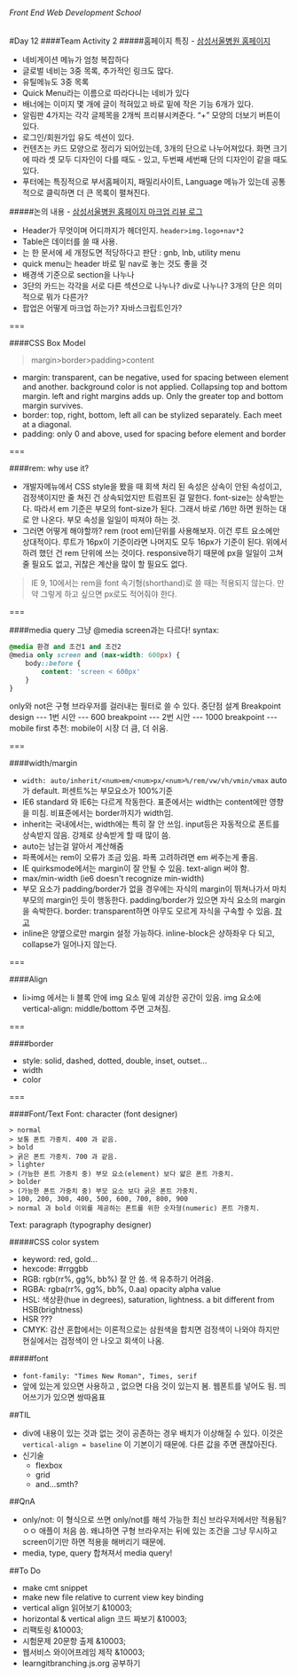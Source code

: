 ###### Front End Web Development School

#Day 12
####Team Activity 2
#####홈페이지 특징 - [삼성서울병원 홈페이지](http://www.samsunghospital.com/home/main/index.do)
- 네비게이션 메뉴가 엄청 복잡하다
- 글로벌 네비는 3중 목록, 추가적인 링크도 많다.
- 유틸메뉴도 3중 목록
- Quick Menu라는 이름으로 따라다니는 네비가 있다
- 배너에는 이미지 몇 개에 글이 적혀있고 바로 밑에 작은 기능 6개가 있다.
- 알림판 4가지는 각각 글제목을 2개씩 프리뷰시켜준다. “+” 모양의 더보기 버튼이 있다.
- 로그인/회원가입 유도 섹션이 있다. 
- 컨텐츠는 카드 모양으로 정리가 되어있는데, 3개의 단으로 나누어져있다. 화면 크기에 따라 셋 모두 디자인이 다를 때도 - 있고, 두번째 세번째 단의 디자인이 같을 때도 있다.
- 푸터에는 특징적으로 부서홈페이지, 패밀리사이트, Language 메뉴가 있는데 공통적으로 클릭하면 더 큰 목록이 펼쳐진다.

#####논의 내용 - [삼성서울병원 홈페이지 마크업 리뷰 로그](https://docs.google.com/document/d/1scLdJOZ2OWT_CU7WezqFqRUPDPKwr0Ryc_U72UjUhCw/edit)
- Header가 무엇이며 어디까지가 헤더인지. `header>img.logo+nav*2`
- Table은 데이터를 쓸 때 사용.
- <nav>는 한 문서에 세 개정도면 적당하다고 판단 :  gnb, lnb, utility menu
- quick menu는 header 바로 밑 nav로 놓는 것도 좋을 것
- 배경색 기준으로 section을 나누나
- 3단의 카드는 각각을 서로 다른 섹션으로 나누나? div로 나누나? 3개의 단은 의미적으로 뭐가 다른가?
- 팝업은 어떻게 마크업 하는가? 자바스크립트인가? 



===

####CSS Box Model
> margin>border>padding>content

- margin: transparent, can be negative, used for spacing between element and another. background color is not applied. Collapsing top and bottom margin. left and right margins adds up. Only the greater top and bottom margin survives. 
- border: top, right, bottom, left all can be stylized separately. Each meet at a diagonal. 
- padding: only 0 and above, used for spacing before element and border

===

####rem: why use it? 
- 개발자메뉴에서 CSS style을 봤을 때 회색 처리 된 속성은 상속이 안된 속성이고, 검정색이지만 줄 쳐진 건 상속되었지만 트럼프된 걸 말한다. font-size는 상속받는다. 따라서 em 기준은 부모의 font-size가 된다. 그래서 바로 /16만 하면 원하는 대로 안 나온다. 부모 속성을 일일이 따져야 하는 것.
- 그러면 어떻게 해야할까? rem (root em)단위를 사용해보자. 이건 루트 요소에만 상대적이다. 루트가 16px이 기준이라면 나머지도 모두 16px가 기준이 된다. 위에서 하려 했던 건 rem 단위에 쓰는 것이다. responsive하기 때문에 px을 일일이 고쳐줄 필요도 없고, 귀찮은 계산을 많이 할 필요도 없다. 

> IE 9, 10에서는 rem을 font 속기형(shorthand)로 쓸 때는 적용되지 않는다. 만약 그렇게 하고 싶으면 px로도 적어줘야 한다. 

===

####media query
그냥 @media screen과는 다르다!
syntax:
```css
@media 환경 and 조건1 and 조건2
@media only screen and (max-width: 600px) {
	body::before {
		content: 'screen < 600px'
	}
}
```
only와 not은 구형 브라우저를 걸러내는 필터로 쓸 수 있다.
중단점 설계 Breakpoint design
--- 1번 시안 --- 600 breakpoint --- 2번 시안 --- 1000 breakpoint ---
mobile first 추천: mobile이 시장 더 큼, 더 쉬움.

===

####width/margin
- `width: auto/inherit/<num>em/<num>px/<num>%/rem/vw/vh/vmin/vmax` auto가 default. 퍼센트%는 부모요소가 100%기준
- IE6 standard 와 IE6는 다르게 작동한다. 표준에서는 width는 content에만 영향을 미침. 비표준에서는 border까지가 width임.
- inherit는 국내에서는, width에는 특히 잘 안 쓰임. input등은 자동적으로 폰트를 상속받지 않음. 강제로 상속받게 할 때 많이 씀.
- auto는 남는걸 알아서 계산해줌
- 파폭에서는 rem이 오류가 조금 있음. 파폭 고려하려면 em 써주는게 좋음.
- IE quirksmode에서는 margin이 잘 안될 수 있음. text-align 써야 함.
- max/min-width (ie6 doesn't recognize min-width)
- 부모 요소가 padding/border가 없을 경우에는 자식의 margin이 뛰쳐나가서 마치 부모의 margin인 듯이 행동한다. padding/border가 있으면 자식 요소의 margin을 속박한다. border: transparent하면 아무도 모르게 자식을 구속할 수 있음. [참고](https://css-tricks.com/what-you-should-know-about-collapsing-margins/)
- inline은 양옆으로만 margin 설정 가능하다. inline-block은 상하좌우 다 되고, collapse가 일어나지 않는다. 

===

####Align
- li>img 에서는 li 블록 안에 img 요소 밑에 괴상한 공간이 있음. img 요소에 vertical-align: middle/bottom 주면 고쳐짐.

===

####border
- style: solid, dashed, dotted, double, inset, outset...
- width
- color

===

####Font/Text
Font: character (font designer)

	> normal
	> 보통 폰트 가중치. 400 과 같음.
	> bold
	> 굵은 폰트 가중치. 700 과 같음.
	> lighter
	> (가능한 폰트 가중치 중) 부모 요소(element) 보다 얇은 폰트 가중치.
	> bolder
	> (가능한 폰트 가중치 중) 부모 요소 보다 굵은 폰트 가중치.
	> 100, 200, 300, 400, 500, 600, 700, 800, 900
	> normal 과 bold 이외를 제공하는 폰트를 위한 숫자형(numeric) 폰트 가중치.

Text: paragraph (typography designer)

#####CSS color system
- keyword: red, gold...
- hexcode: #rrggbb
- RGB: rgb(rr%, gg%, bb%) 잘 안 씀. 색 유추하기 어려움.
- RGBA: rgba(rr%, gg%, bb%, 0.aa) opacity alpha value
- HSL: 색상환(hue in degrees), saturation, lightness. a bit different from HSB(brightness)
- HSR  ???
- CMYK: 감산 혼합에서는 이론적으로는 삼원색을 합치면 검정색이 나와야 하지만 현실에서는 검정색이 안 나오고 회색이 나옴.

#####font
- `font-family: "Times New Roman", Times, serif`
- 앞에 있는게 있으면 사용하고 , 없으면 다음 것이 있는지 봄. 웹폰트를 넣어도 됨. 띄어쓰기가 있으면 쌍따옴표

##TIL
- div에 내용이 있는 것과 없는 것이 공존하는 경우 배치가 이상해질 수 있다. 이것은 `vertical-align = baseline` 이 기본이기 때문에. 다른 값을 주면 괜찮아진다.
- 신기술
	- flexbox
	- grid
	- and...smth?


##QnA
- only/not: 이 형식으로 쓰면 only/not를 해석 가능한 최신 브라우저에서만 적용됨? ㅇㅇ 애플이 처음 씀. 왜냐하면 구형 브라우저는 뒤에 있는 조건을 그냥 무시하고 screen이기만 하면 적용을 해버리기 때문에.
- media, type, query 합쳐져서 media query!


##To Do
- make cmt snippet
- make new file relative to current view key binding
- vertical align 읽어보기 &10003;
- horizontal & vertical align 코드 짜보기 &10003;
- 리팩토링 &10003;
- 시험문제 20문항 출제 &10003;
- 웹서비스 와이어프레임 제작 &10003;
- learngitbranching.js.org 공부하기